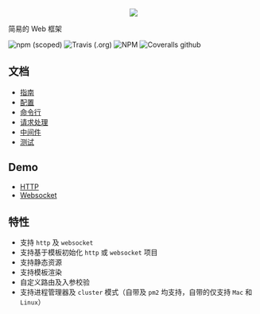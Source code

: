 ![]()
<p align="center">
    <img src="https://main.qcloudimg.com/raw/157e6292a5a839b8e2f6a6b3501c229f.png">
</p>

简易的 Web 框架

![npm (scoped)](https://img.shields.io/npm/v/@vemo/cli.svg)
![Travis (.org)](https://img.shields.io/travis/vemoteam/vemo.svg)
![NPM](https://img.shields.io/npm/l/@vemo/cli.svg)
![Coveralls github](https://img.shields.io/coveralls/github/vemoteam/vemo.svg)

## 文档
* [指南](docs/guide.md)
* [配置](docs/config.md)
* [命令行](docs/cli.md)
* [请求处理](docs/controller.md)
* [中间件](docs/middleware.md)
* [测试](docs/test.md)

## Demo
* [HTTP](demo/http/README.md)
* [Websocket](demo/ws/README.md)

## 特性
* 支持 `http` 及 `websocket`
* 支持基于模板初始化 `http` 或 `websocket` 项目
* 支持静态资源
* 支持模板渲染
* 自定义路由及入参校验
* 支持进程管理器及 `cluster` 模式（自带及 `pm2` 均支持，自带的仅支持 `Mac` 和 `Linux`）